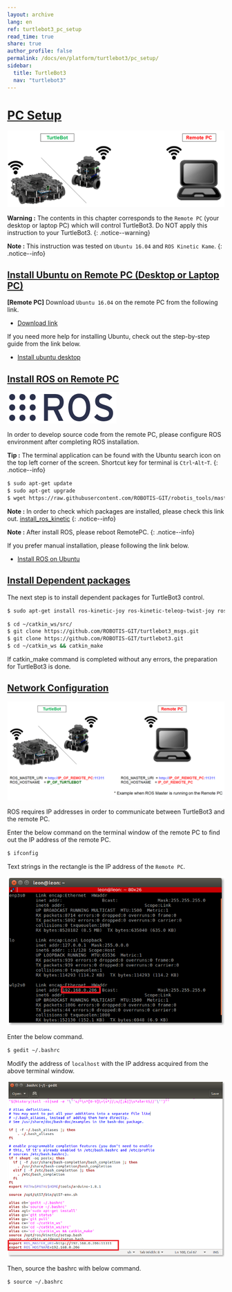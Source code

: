 ```yaml
---
layout: archive
lang: en
ref: turtlebot3_pc_setup
read_time: true
share: true
author_profile: false
permalink: /docs/en/platform/turtlebot3/pc_setup/
sidebar:
  title: TurtleBot3
  nav: "turtlebot3"
---
```


<div style="counter-reset: h1 5"></div>

# [PC Setup](#pc-setup)

![](/assets/images/platform/turtlebot3/software/remote_pc_and_turtlebot.png)

**Warning :** The contents in this chapter corresponds to the `Remote PC` (your desktop or laptop PC) which will control TurtleBot3. Do NOT apply this instruction to your TurtleBot3.
{: .notice--warning}

**Note :** This instruction was tested on `Ubuntu 16.04` and `ROS Kinetic Kame`.
{: .notice--info}

## [Install Ubuntu on Remote PC (Desktop or Laptop PC)](#install-ubuntu-on-remote-pc-desktop-or-laptop-pc)

**[Remote PC]** Download `Ubuntu 16.04` on the remote PC from the following link.

- [Download link](https://www.ubuntu.com/download/desktop)

If you need more help for installing Ubuntu, check out the step-by-step guide from the link below.

- [Install ubuntu desktop](https://www.ubuntu.com/download/desktop/install-ubuntu-desktop)

## [Install ROS on Remote PC](#install-ros-on-remote-pc)

![](/assets/images/platform/turtlebot3/logo_ros.png)

In order to develop source code from the remote PC, please configure ROS environment after completing ROS installation.

**Tip :** The terminal application can be found with the Ubuntu search icon on the top left corner of the screen. Shortcut key for terminal is `Ctrl`-`Alt`-`T`.
{: .notice--info}

``` bash
$ sudo apt-get update
$ sudo apt-get upgrade
$ wget https://raw.githubusercontent.com/ROBOTIS-GIT/robotis_tools/master/install_ros_kinetic.sh && chmod 755 ./install_ros_kinetic.sh && bash ./install_ros_kinetic.sh
```

**Note :** In order to check which packages are installed, please check this link out. [install_ros_kinetic](https://raw.githubusercontent.com/ROBOTIS-GIT/robotis_tools/master/install_ros_kinetic.sh)
{: .notice--info}

**Note :** After install ROS, please reboot RemotePC.
{: .notice--info}

If you prefer manual installation, please following the link below.

- [Install ROS on Ubuntu](http://wiki.ros.org/kinetic/Installation/Ubuntu)


## [Install Dependent packages](#install-dependent-packages)

The next step is to install dependent packages for TurtleBot3 control.

``` bash
$ sudo apt-get install ros-kinetic-joy ros-kinetic-teleop-twist-joy ros-kinetic-teleop-twist-keyboard ros-kinetic-laser-proc ros-kinetic-rgbd-launch ros-kinetic-depthimage-to-laserscan ros-kinetic-rosserial-arduino ros-kinetic-rosserial-python ros-kinetic-rosserial-server ros-kinetic-rosserial-client ros-kinetic-rosserial-msgs ros-kinetic-amcl ros-kinetic-map-server ros-kinetic-move-base ros-kinetic-urdf ros-kinetic-xacro ros-kinetic-compressed-image-transport ros-kinetic-rqt-image-view ros-kinetic-gmapping ros-kinetic-navigation ros-kinetic-interactive-markers
```

``` bash
$ cd ~/catkin_ws/src/
$ git clone https://github.com/ROBOTIS-GIT/turtlebot3_msgs.git
$ git clone https://github.com/ROBOTIS-GIT/turtlebot3.git
$ cd ~/catkin_ws && catkin_make
```

If catkin_make command is completed without any errors, the preparation for TurtleBot3 is done.


## [Network Configuration](#network-configuration)

![](/assets/images/platform/turtlebot3/software/network_configuration.png)

ROS requires IP addresses in order to communicate between TurtleBot3 and the remote PC.

Enter the below command on the terminal window of the remote PC to find out the IP address of the remote PC.

``` bash
$ ifconfig
```

Text strings in the rectangle is the IP address of the `Remote PC`.

![](/assets/images/platform/turtlebot3/software/network_configuration2.png)

Enter the below command.

``` bash
$ gedit ~/.bashrc
```

Modify the address of `localhost` with the IP address acquired from the above terminal window.

![](/assets/images/platform/turtlebot3/software/network_configuration3.png)

Then, source the bashrc with below command.

``` bash
$ source ~/.bashrc
```

[12-setup-your-sourceslist]: http://wiki.ros.org/kinetic/Installation/Ubuntu#Installation.2BAC8-Ubuntu.2BAC8-Sources.Setup_your_sources.list
[17-getting-rosinstall]: http://wiki.ros.org/kinetic/Installation/Ubuntu#Getting_rosinstall
[ros]: http://wiki.ros.org
